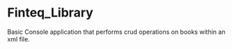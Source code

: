 # Finteq_Library
Basic Console application that performs crud operations on books within an xml file.
